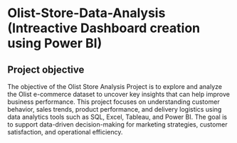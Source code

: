 # Olist-Store-Data-Analysis (Intreactive Dashboard creation using Power BI)
## Project objective
The objective of the Olist Store Analysis Project is to explore and analyze the Olist e-commerce dataset to uncover key insights that can help improve business performance. This project focuses on understanding customer behavior, sales trends, product performance, and delivery logistics using data analytics tools such as SQL, Excel, Tableau, and Power BI. The goal is to support data-driven decision-making for marketing strategies, customer satisfaction, and operational efficiency.
